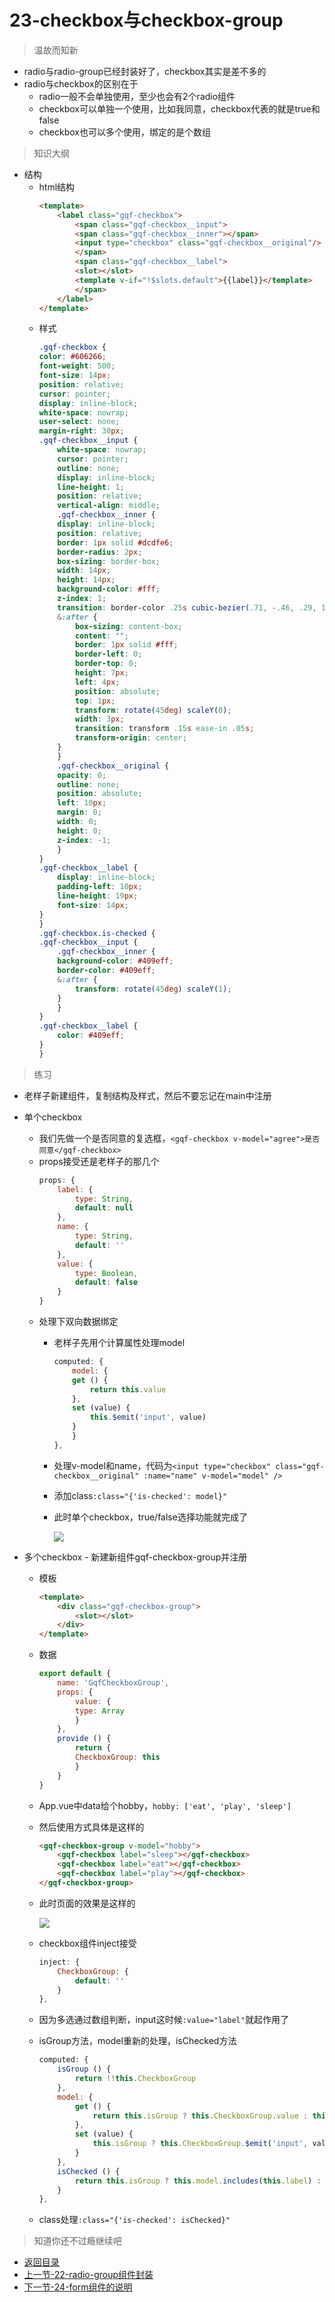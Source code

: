 # 23-checkbox与checkbox-group

> 温故而知新

* radio与radio-group已经封装好了，checkbox其实是差不多的
* radio与checkbox的区别在于
    * radio一般不会单独使用，至少也会有2个radio组件
    * checkbox可以单独一个使用，比如我同意，checkbox代表的就是true和false
    * checkbox也可以多个使用，绑定的是个数组

> 知识大纲

* 结构
    * html结构
        ```html
        <template>
            <label class="gqf-checkbox">
                <span class="gqf-checkbox__input">
                <span class="gqf-checkbox__inner"></span>
                <input type="checkbox" class="gqf-checkbox__original"/>
                </span>
                <span class="gqf-checkbox__label">
                <slot></slot>
                <template v-if="!$slots.default">{{label}}</template>
                </span>
            </label>
        </template>        
        ```
    * 样式
        ```scss
        .gqf-checkbox {
        color: #606266;
        font-weight: 500;
        font-size: 14px;
        position: relative;
        cursor: pointer;
        display: inline-block;
        white-space: nowrap;
        user-select: none;
        margin-right: 30px;
        .gqf-checkbox__input {
            white-space: nowrap;
            cursor: pointer;
            outline: none;
            display: inline-block;
            line-height: 1;
            position: relative;
            vertical-align: middle;
            .gqf-checkbox__inner {
            display: inline-block;
            position: relative;
            border: 1px solid #dcdfe6;
            border-radius: 2px;
            box-sizing: border-box;
            width: 14px;
            height: 14px;
            background-color: #fff;
            z-index: 1;
            transition: border-color .25s cubic-bezier(.71, -.46, .29, 1.46) background-color .25s cubic-bezier(.71, -.46, .29, 1.46);
            &:after {
                box-sizing: content-box;
                content: "";
                border: 1px solid #fff;
                border-left: 0;
                border-top: 0;
                height: 7px;
                left: 4px;
                position: absolute;
                top: 1px;
                transform: rotate(45deg) scaleY(0);
                width: 3px;
                transition: transform .15s ease-in .05s;
                transform-origin: center;
            }
            }
            .gqf-checkbox__original {
            opacity: 0;
            outline: none;
            position: absolute;
            left: 10px;
            margin: 0;
            width: 0;
            height: 0;
            z-index: -1;
            }
        }
        .gqf-checkbox__label {
            display: inline-block;
            padding-left: 10px;
            line-height: 19px;
            font-size: 14px;
        }
        }
        .gqf-checkbox.is-checked {
        .gqf-checkbox__input {
            .gqf-checkbox__inner {
            background-color: #409eff;
            border-color: #409eff;
            &:after {
                transform: rotate(45deg) scaleY(1);
            }
            }
        }
        .gqf-checkbox__label {
            color: #409eff;
        }
        }              
        ```    

> 练习

* 老样子新建组件，复制结构及样式，然后不要忘记在main中注册
* 单个checkbox
    * 我们先做一个是否同意的复选框，`<gqf-checkbox v-model="agree">是否同意</gqf-checkbox>`
    * props接受还是老样子的那几个
        ```js
        props: {
            label: {
                type: String,
                default: null
            },
            name: {
                type: String,
                default: ''
            },
            value: {
                type: Boolean,
                default: false
            }
        }
        ```
    * 处理下双向数据绑定
        * 老样子先用个计算属性处理model
            ```js
            computed: {
                model: {
                get () {
                    return this.value
                },
                set (value) {
                    this.$emit('input', value)
                }
                }
            },        
            ```
        * 处理v-model和name，代码为`<input type="checkbox" class="gqf-checkbox__original" :name="name" v-model="model" />`
        * 添加class`:class="{'is-checked': model}"`
        * 此时单个checkbox，true/false选择功能就完成了

            ![](./images/实现单个多选框.jpg)

* 多个checkbox - 新建新组件gqf-checkbox-group并注册
    * 模板
        ```html
        <template>
            <div class="gqf-checkbox-group">
                <slot></slot>
            </div>
        </template>        
        ```
    * 数据
        ```js
        export default {
            name: 'GqfCheckboxGroup',
            props: {
                value: {
                type: Array
                }
            },
            provide () {
                return {
                CheckboxGroup: this
                }
            }
        }        
        ```        
    * App.vue中data给个hobby，`hobby: ['eat', 'play', 'sleep']`
    * 然后使用方式具体是这样的
        ```html
        <gqf-checkbox-group v-model="hobby">
            <gqf-checkbox label="sleep"></gqf-checkbox>
            <gqf-checkbox label="eat"></gqf-checkbox>
            <gqf-checkbox label="play"></gqf-checkbox>
        </gqf-checkbox-group>        
        ```
    * 此时页面的效果是这样的

        ![](./images/注册checkbox-group.jpg) 

    * checkbox组件inject接受
        ```js
        inject: {
            CheckboxGroup: {
                default: ''
            }
        },        
        ```       
    * 因为多选通过数组判断，input这时候`:value="label"`就起作用了    
    * isGroup方法，model重新的处理，isChecked方法
        ```js
        computed: {
            isGroup () {
                return !!this.CheckboxGroup
            },
            model: {
                get () {
                    return this.isGroup ? this.CheckboxGroup.value : this.value
                },
                set (value) {
                    this.isGroup ? this.CheckboxGroup.$emit('input', value) : this.$emit('input', value)
                }
            },
            isChecked () {
                return this.isGroup ? this.model.includes(this.label) : this.model
            }
        },        
        ```
    * class处理`:class="{'is-checked': isChecked}"`     


> 知道你还不过瘾继续吧       

* [返回目录](../../README.md)
* [上一节-22-radio-group组件封装](../22-radio-group组件封装/radio-group组件封装.md)
* [下一节-24-form组件的说明](../24-form组件的说明/form组件的说明.md)